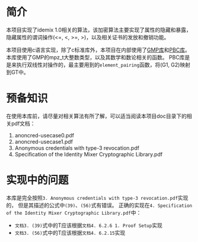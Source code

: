 # 简介

本项目实现了idemix 1.0相关的算法，该加密算法主要实现了属性的隐藏和暴露，
隐藏属性的谓词操作(<=, <, >=, >)，以及相关证书的发放和撤销功能。

本项目使用c语言实现，除了c标准库外，本项目在内部使用了[GMP库][GMP]和[PBC库][PBC]。
本库使用了GMP的mpz_t大整数类型，以及其数学和数论相关的函数。
PBC库是是来执行双线性对操作的，最主要用到的`element_pairing`函数，将(G1, G2)映射到GT中。

# 预备知识

在使用本库前，请尽量对相关算法有所了解，可以适当阅读本项目doc目录下的相关pdf文档：

1. anoncred-usecase0.pdf
2. anoncred-usecase1.pdf
3. Anonymous credentials with type-3 revocation.pdf
4. Specification of the Identity Mixer Cryptographic Library.pdf

# 实现中的问题

本库是完全按照`3. Anonymous credentials with type-3 revocation.pdf`实现的，
但是其描述的公式中`(39)`、`(56)`式有错误。
正确的实现在`4. Specification of the Identity Mixer Cryptographic Library.pdf`中：

- `文档3. (39)`式中的T应该根据`文档4. 6.2.6 1. Proof Setup`实现
- `文档3. (56)`式中的T应该根据`文档4. 6.2.15`实现

[GMP]: https://gmplib.org/
[PBC]: https://crypto.stanford.edu/pbc/
